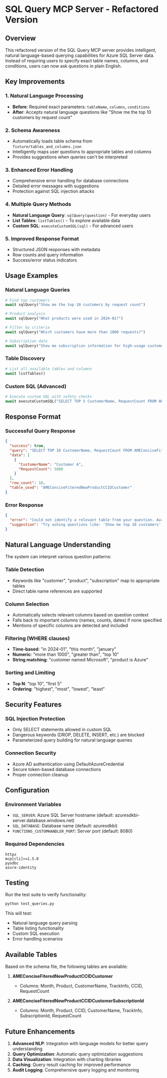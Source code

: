 # SQL Query MCP Server - Refactored Version

## Overview

This refactored version of the SQL Query MCP server provides intelligent, natural language-based querying capabilities for Azure SQL Server data. Instead of requiring users to specify exact table names, columns, and conditions, users can now ask questions in plain English.

## Key Improvements

### 1. Natural Language Processing
- **Before**: Required exact parameters: `tableName`, `columns`, `conditions`
- **After**: Accepts natural language questions like "Show me the top 10 customers by request count"

### 2. Schema Awareness
- Automatically loads table schema from `fixture/tables_and_columns.json`
- Intelligently maps user questions to appropriate tables and columns
- Provides suggestions when queries can't be interpreted

### 3. Enhanced Error Handling
- Comprehensive error handling for database connections
- Detailed error messages with suggestions
- Protection against SQL injection attacks

### 4. Multiple Query Methods
- **Natural Language Query**: `sqlQuery(question)` - For everyday users
- **List Tables**: `listTables()` - To explore available data
- **Custom SQL**: `executeCustomSQL(sql)` - For advanced users

### 5. Improved Response Format
- Structured JSON responses with metadata
- Row counts and query information
- Success/error status indicators

## Usage Examples

### Natural Language Queries

```python
# Find top customers
await sqlQuery("Show me the top 10 customers by request count")

# Product analysis
await sqlQuery("What products were used in 2024-01?")

# Filter by criteria
await sqlQuery("Which customers have more than 1000 requests?")

# Subscription data
await sqlQuery("Show me subscription information for high-usage customers")
```

### Table Discovery

```python
# List all available tables and columns
await listTables()
```

### Custom SQL (Advanced)

```python
# Execute custom SQL with safety checks
await executeCustomSQL("SELECT TOP 5 CustomerName, RequestCount FROM AMEConciseFiteredNewProductCCIDCustomer ORDER BY RequestCount DESC")
```

## Response Format

### Successful Query Response
```json
{
  "success": true,
  "query": "SELECT TOP 10 CustomerName, RequestCount FROM AMEConciseFiteredNewProductCCIDCustomer ORDER BY RequestCount DESC",
  "data": [
    {
      "CustomerName": "Customer A",
      "RequestCount": 5000
    }
  ],
  "row_count": 10,
  "table_used": "AMEConciseFiteredNewProductCCIDCustomer"
}
```

### Error Response
```json
{
  "error": "Could not identify a relevant table from your question. Available topics: customer data, product usage, subscription information.",
  "suggestion": "Try asking questions like: 'Show me top 10 customers', 'What products were used this month?', 'Which customers have high request counts?'"
}
```

## Natural Language Understanding

The system can interpret various question patterns:

### Table Detection
- Keywords like "customer", "product", "subscription" map to appropriate tables
- Direct table name references are supported

### Column Selection
- Automatically selects relevant columns based on question context
- Falls back to important columns (names, counts, dates) if none specified
- Mentions of specific columns are detected and included

### Filtering (WHERE clauses)
- **Time-based**: "in 2024-01", "this month", "january"
- **Numeric**: "more than 1000", "greater than", "top 10"
- **String matching**: "customer named Microsoft", "product is Azure"

### Sorting and Limiting
- **Top N**: "top 10", "first 5"
- **Ordering**: "highest", "most", "lowest", "least"

## Security Features

### SQL Injection Protection
- Only SELECT statements allowed in custom SQL
- Dangerous keywords (DROP, DELETE, INSERT, etc.) are blocked
- Parameterized query building for natural language queries

### Connection Security
- Azure AD authentication using DefaultAzureCredential
- Secure token-based database connections
- Proper connection cleanup

## Configuration

### Environment Variables
- `SQL_SERVER`: Azure SQL Server hostname (default: azuresdkbi-server.database.windows.net)
- `SQL_DATABASE`: Database name (default: azuresdkbi)
- `FUNCTIONS_CUSTOMHANDLER_PORT`: Server port (default: 8080)

### Required Dependencies
```
httpx
mcp[cli]>=1.5.0
pyodbc
azure-identity
```

## Testing

Run the test suite to verify functionality:

```bash
python test_queries.py
```

This will test:
- Natural language query parsing
- Table listing functionality
- Custom SQL execution
- Error handling scenarios

## Available Tables

Based on the schema file, the following tables are available:

1. **AMEConciseFiteredNewProductCCIDCustomer**
   - Columns: Month, Product, CustomerName, TrackInfo, CCID, RequestCount

2. **AMEConciseFiteredNewProductCCIDCustomerSubscriptionId**
   - Columns: Month, Product, CCID, CustomerName, TrackInfo, SubscriptionId, RequestCount

## Future Enhancements

1. **Advanced NLP**: Integration with language models for better query understanding
2. **Query Optimization**: Automatic query optimization suggestions
3. **Data Visualization**: Integration with charting libraries
4. **Caching**: Query result caching for improved performance
5. **Audit Logging**: Comprehensive query logging and monitoring
